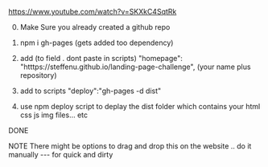 https://www.youtube.com/watch?v=SKXkC4SqtRk

0. Make Sure you already created a github repo

1. npm i gh-pages (gets added too dependency)
1. add (to field . dont paste in scripts)
   "homepage": "htttps://steffenu.github.io/landing-page-challenge",
   (your name plus repository)

1. add to scripts
   "deploy":"gh-pages -d dist"

1. use npm deploy script to deplay the dist folder
   which contains your html css js img files... etc

DONE

NOTE There might be options to
drag and drop this on the website ..
do it manually --- for quick and dirty
